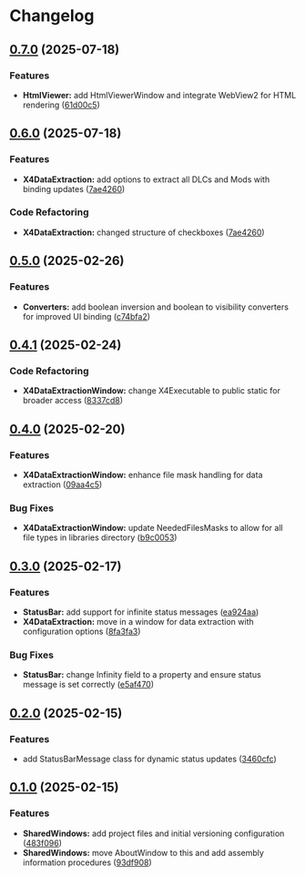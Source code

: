 # Changelog

## [0.7.0](https://github.com/chemodun/X4-UniverseEditor/compare/SharedWindows@v0.6.0...SharedWindows@v0.7.0) (2025-07-18)


### Features

* **HtmlViewer:** add HtmlViewerWindow and integrate WebView2 for HTML rendering ([61d00c5](https://github.com/chemodun/X4-UniverseEditor/commit/61d00c5bedccb75e3748cb68e8cb8760c4b6248b))

## [0.6.0](https://github.com/chemodun/X4-UniverseEditor/compare/SharedWindows@v0.5.0...SharedWindows@v0.6.0) (2025-07-18)


### Features

* **X4DataExtraction:** add options to extract all DLCs and Mods with binding updates ([7ae4260](https://github.com/chemodun/X4-UniverseEditor/commit/7ae4260fb747de6b2157a53b8e8b5d99b256b23c))


### Code Refactoring

* **X4DataExtraction:** changed structure of checkboxes ([7ae4260](https://github.com/chemodun/X4-UniverseEditor/commit/7ae4260fb747de6b2157a53b8e8b5d99b256b23c))

## [0.5.0](https://github.com/chemodun/X4-UniverseEditor/compare/SharedWindows@v0.4.1...SharedWindows@v0.5.0) (2025-02-26)


### Features

* **Converters:** add boolean inversion and boolean to visibility converters for improved UI binding ([c74bfa2](https://github.com/chemodun/X4-UniverseEditor/commit/c74bfa29732c319e7b2605b42f3af271b0a28ccd))

## [0.4.1](https://github.com/chemodun/X4-UniverseEditor/compare/SharedWindows@v0.4.0...SharedWindows@v0.4.1) (2025-02-24)


### Code Refactoring

* **X4DataExtractionWindow:** change X4Executable to public static for broader access ([8337cd8](https://github.com/chemodun/X4-UniverseEditor/commit/8337cd80d9c8166c2509cc9b22d3851b70c323b9))

## [0.4.0](https://github.com/chemodun/X4-UniverseEditor/compare/SharedWindows@v0.3.0...SharedWindows@v0.4.0) (2025-02-20)


### Features

* **X4DataExtractionWindow:** enhance file mask handling for data extraction ([09aa4c5](https://github.com/chemodun/X4-UniverseEditor/commit/09aa4c5df7bffc06da697d87c962c4e9b401a59f))


### Bug Fixes

* **X4DataExtractionWindow:** update NeededFilesMasks to allow for all file types in libraries directory ([b9c0053](https://github.com/chemodun/X4-UniverseEditor/commit/b9c00539f71d523aac48eb18cbf3d8ef44830b30))

## [0.3.0](https://github.com/chemodun/X4-UniverseEditor/compare/SharedWindows@v0.2.0...SharedWindows@v0.3.0) (2025-02-17)


### Features

* **StatusBar:** add support for infinite status messages ([ea924aa](https://github.com/chemodun/X4-UniverseEditor/commit/ea924aa497cfe8fdd686c0cd9ed8103cd8f11408))
* **X4DataExtraction:** move in a window for data extraction with configuration options ([8fa3fa3](https://github.com/chemodun/X4-UniverseEditor/commit/8fa3fa3f0c4a82dd079f15a590e8b6b684e7c202))


### Bug Fixes

* **StatusBar:** change Infinity field to a property and ensure status message is set correctly ([e5af470](https://github.com/chemodun/X4-UniverseEditor/commit/e5af47017af0ccfdc427afb2cfa144d8148eb0c9))

## [0.2.0](https://github.com/chemodun/X4-UniverseEditor/compare/SharedWindows@v0.1.0...SharedWindows@v0.2.0) (2025-02-15)


### Features

* add StatusBarMessage class for dynamic status updates ([3460cfc](https://github.com/chemodun/X4-UniverseEditor/commit/3460cfc52694b918a28af4dc8f1fd10ef07c54ec))

## [0.1.0](https://github.com/chemodun/X4-UniverseEditor/compare/SharedWindows-v0.0.1...SharedWindows@v0.1.0) (2025-02-15)


### Features

* **SharedWindows:** add project files and initial versioning configuration ([483f096](https://github.com/chemodun/X4-UniverseEditor/commit/483f096ccd52d05f05f4141be83f9c10e22b3136))
* **SharedWindows:** move AboutWindow to this and add assembly information procedures ([93df908](https://github.com/chemodun/X4-UniverseEditor/commit/93df9087e66e6bd8ed2430a73e2ad3262066f04f))
